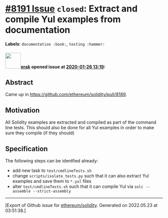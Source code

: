# [\#8191 Issue](https://github.com/ethereum/solidity/issues/8191) `closed`: Extract and compile Yul examples from documentation
**Labels**: `documentation :book:`, `testing :hammer:`


#### <img src="https://avatars.githubusercontent.com/u/20012009?u=61e903cf16bc5f3353db1d571401e2e71b6f61ed&v=4" width="50">[erak](https://github.com/erak) opened issue at [2020-01-26 13:19](https://github.com/ethereum/solidity/issues/8191):

## Abstract

Came up in https://github.com/ethereum/solidity/pull/8189.

## Motivation

All Solidity examples are extracted and compiled as part of the command line tests. This should also be done for all Yul examples in order to make sure they compile (if they should)

## Specification

The following steps can be identfied already:
- add new task to `test/cmdlineTests.sh`
- change `scripts/isolate_tests.py` such that it can also extract Yul examples and save them to `*.yul` files
- alter `test/cmdlineTests.sh` such that it can compile Yul via `solc --assemble --strict-assembly`






-------------------------------------------------------------------------------



[Export of Github issue for [ethereum/solidity](https://github.com/ethereum/solidity). Generated on 2022.05.23 at 03:51:38.]
